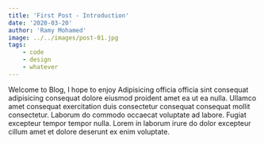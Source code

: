 ```yaml
---
title: 'First Post - Introduction'
date: '2020-03-20'
author: 'Ramy Mohamed'
image: ../../images/post-01.jpg
tags:
    - code
    - design
    - whatever
---
```


Welcome to Blog, I hope to enjoy Adipisicing officia officia sint consequat adipisicing consequat dolore eiusmod proident amet ea ut ea nulla. Ullamco amet consequat exercitation duis consectetur consequat consequat mollit consectetur. Laborum do commodo occaecat voluptate ad labore. Fugiat excepteur tempor tempor nulla. Lorem in laborum irure do dolor excepteur cillum amet et dolore deserunt ex enim voluptate.